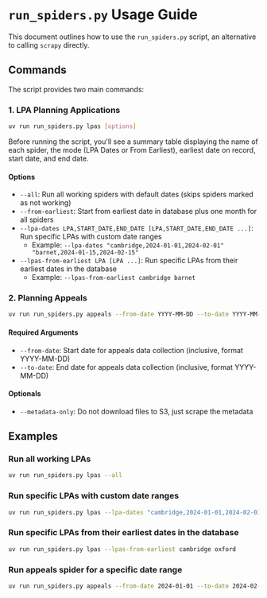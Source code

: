 # `run_spiders.py` Usage Guide

This document outlines how to use the `run_spiders.py` script, an alternative to calling `scrapy` directly.

## Commands

The script provides two main commands:

### 1. LPA Planning Applications

```bash
uv run run_spiders.py lpas [options]
```

Before running the script, you'll see a summary table displaying the name of each spider, the mode (LPA Dates or From Earliest), earliest date on record, start date, and end date.

#### Options

- `--all`: Run all working spiders with default dates (skips spiders marked as not working)
- `--from-earliest`: Start from earliest date in database plus one month for all spiders
- `--lpa-dates LPA,START_DATE,END_DATE [LPA,START_DATE,END_DATE ...]`: Run specific LPAs with custom date ranges
  - Example: `--lpa-dates "cambridge,2024-01-01,2024-02-01" "barnet,2024-01-15,2024-02-15"`
- `--lpas-from-earliest LPA [LPA ...]`: Run specific LPAs from their earliest dates in the database
  - Example: `--lpas-from-earliest cambridge barnet`

### 2. Planning Appeals

```bash
uv run run_spiders.py appeals --from-date YYYY-MM-DD --to-date YYYY-MM-DD
```

#### Required Arguments

- `--from-date`: Start date for appeals data collection (inclusive, format YYYY-MM-DD)
- `--to-date`: End date for appeals data collection (inclusive, format YYYY-MM-DD)

#### Optionals

- `--metadata-only`: Do not download files to S3, just scrape the metadata

## Examples

### Run all working LPAs

```bash
uv run run_spiders.py lpas --all
```

### Run specific LPAs with custom date ranges

```bash
uv run run_spiders.py lpas --lpa-dates "cambridge,2024-01-01,2024-02-01" "oxford,2024-01-15,2024-02-15"
```

### Run specific LPAs from their earliest dates in the database

```bash
uv run run_spiders.py lpas --lpas-from-earliest cambridge oxford
```

### Run appeals spider for a specific date range

```bash
uv run run_spiders.py appeals --from-date 2024-01-01 --to-date 2024-02-01
```

